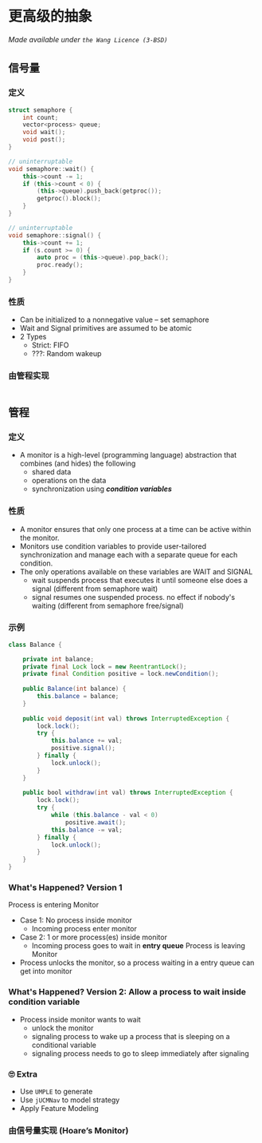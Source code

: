 # 更高级的抽象
###### Made available under ```the Wang Licence (3-BSD)```
## 信号量
### 定义
```cpp
struct semaphore {
    int count;
    vector<process> queue;
    void wait();
    void post();
}

// uninterruptable
void semaphore::wait() {
    this->count -= 1;
    if (this->count < 0) {
        (this->queue).push_back(getproc());
        getproc().block();
    }
}

// uninterruptable
void semaphore::signal() {
    this->count += 1;
    if (s.count >= 0) {
        auto proc = (this->queue).pop_back();
        proc.ready();
    }
}
```
### 性质
- Can be initialized to a nonnegative value – set semaphore
- Wait and Signal primitives are assumed to be atomic
- 2 Types
    - Strict: FIFO
    - ???: Random wakeup
### 由管程实现
```java
```
## 管程
### 定义
- A monitor is a high-level (programming language) abstraction that combines (and hides) the following
    - shared data
    - operations on the data
    - synchronization using ***condition variables***
### 性质
- A monitor ensures that only one process at a time can be active within the monitor. 
- Monitors use condition variables to provide user-tailored synchronization and manage each with a separate queue for each condition. 
- The only operations available on these variables are WAIT and SIGNAL
    - wait suspends process that executes it until someone else does a signal (different from semaphore wait)
    - signal resumes one suspended process. no effect if nobody's waiting (different from semaphore free/signal)
### 示例
```java
class Balance {

    private int balance; 
    private final Lock lock = new ReentrantLock();
    private final Condition positive = lock.newCondition();
    
    public Balance(int balance) {
        this.balance = balance;
    }
    
    public void deposit(int val) throws InterruptedException {
        lock.lock();
        try {
            this.balance += val;
            positive.signal();
        } finally {
            lock.unlock();
        }
    }
    
    public bool withdraw(int val) throws InterruptedException {
        lock.lock();
        try {
            while (this.balance - val < 0)
                positive.await();
            this.balance -= val;
        } finally {
            lock.unlock();
        }
    }
}
```
### What's Happened? Version 1
Process is entering Monitor
- Case 1: No process inside monitor
    - Incoming process enter monitor
- Case 2: 1 or more process(es) inside monitor
    - Incoming process goes to wait in **entry queue**
Process is leaving Monitor
- Process unlocks the monitor, so a process waiting in a entry queue can get into monitor
### What's Happened? Version 2: Allow a process to wait inside condition variable
- Process inside monitor wants to wait
    - unlock the monitor
    - signaling process to wake up a process that is sleeping on a conditional variable 
    - signaling process needs to go to sleep immediately after signaling
### 🙄 Extra 
- Use ```UMPLE``` to generate
- Use ```jUCMNav``` to model strategy
- Apply Feature Modeling
### 由信号量实现 (Hoare’s Monitor)
